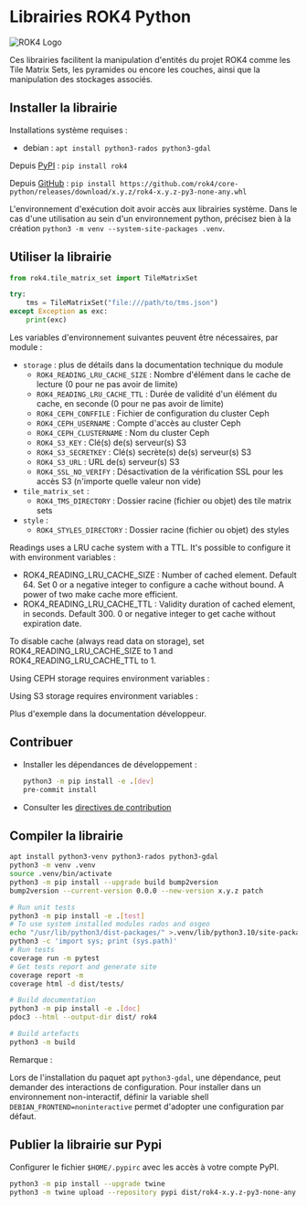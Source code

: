 # Librairies ROK4 Python

![ROK4 Logo](https://rok4.github.io/assets/images/rok4.png)

Ces librairies facilitent la manipulation d'entités du projet ROK4 comme les Tile Matrix Sets, les pyramides ou encore les couches, ainsi que la manipulation des stockages associés.

## Installer la librairie

Installations système requises :

* debian : `apt install python3-rados python3-gdal`

Depuis [PyPI](https://pypi.org/project/rok4/) : `pip install rok4`

Depuis [GitHub](https://github.com/rok4/core-python/releases/) : `pip install https://github.com/rok4/core-python/releases/download/x.y.z/rok4-x.y.z-py3-none-any.whl`

L'environnement d'exécution doit avoir accès aux librairies système. Dans le cas d'une utilisation au sein d'un environnement python, précisez bien à la création `python3 -m venv --system-site-packages .venv`.

## Utiliser la librairie

```python
from rok4.tile_matrix_set import TileMatrixSet

try:
    tms = TileMatrixSet("file:///path/to/tms.json")
except Exception as exc:
    print(exc)
```

Les variables d'environnement suivantes peuvent être nécessaires, par module :

* `storage` : plus de détails dans la documentation technique du module
    * `ROK4_READING_LRU_CACHE_SIZE` : Nombre d'élément dans le cache de lecture (0 pour ne pas avoir de limite)
    * `ROK4_READING_LRU_CACHE_TTL` : Durée de validité d'un élément du cache, en seconde (0 pour ne pas avoir de limite)
    * `ROK4_CEPH_CONFFILE` : Fichier de configuration du cluster Ceph
    * `ROK4_CEPH_USERNAME` : Compte d'accès au cluster Ceph
    * `ROK4_CEPH_CLUSTERNAME` : Nom du cluster Ceph 
    * `ROK4_S3_KEY` : Clé(s) de(s) serveur(s) S3
    * `ROK4_S3_SECRETKEY` : Clé(s) secrète(s) de(s) serveur(s) S3
    * `ROK4_S3_URL` : URL de(s) serveur(s) S3
    * `ROK4_SSL_NO_VERIFY` : Désactivation de la vérification SSL pour les accès S3 (n'importe quelle valeur non vide)
* `tile_matrix_set` :
    * `ROK4_TMS_DIRECTORY` : Dossier racine (fichier ou objet) des tile matrix sets
* `style` :
    * `ROK4_STYLES_DIRECTORY` : Dossier racine (fichier ou objet) des styles

Readings uses a LRU cache system with a TTL. It's possible to configure it with environment variables :
- ROK4_READING_LRU_CACHE_SIZE : Number of cached element. Default 64. Set 0 or a negative integer to configure a cache without bound. A power of two make cache more efficient.
- ROK4_READING_LRU_CACHE_TTL : Validity duration of cached element, in seconds. Default 300. 0 or negative integer to get cache without expiration date.

To disable cache (always read data on storage), set ROK4_READING_LRU_CACHE_SIZE to 1 and ROK4_READING_LRU_CACHE_TTL to 1.

Using CEPH storage requires environment variables :

Using S3 storage requires environment variables :

Plus d'exemple dans la documentation développeur.


## Contribuer

* Installer les dépendances de développement :

    ```sh
    python3 -m pip install -e .[dev]
    pre-commit install
    ```

* Consulter les [directives de contribution](./CONTRIBUTING.md)

## Compiler la librairie

```sh
apt install python3-venv python3-rados python3-gdal
python3 -m venv .venv
source .venv/bin/activate
python3 -m pip install --upgrade build bump2version
bump2version --current-version 0.0.0 --new-version x.y.z patch

# Run unit tests
python3 -m pip install -e .[test]
# To use system installed modules rados and osgeo
echo "/usr/lib/python3/dist-packages/" >.venv/lib/python3.10/site-packages/system.pth
python3 -c 'import sys; print (sys.path)'
# Run tests
coverage run -m pytest
# Get tests report and generate site
coverage report -m
coverage html -d dist/tests/

# Build documentation
python3 -m pip install -e .[doc]
pdoc3 --html --output-dir dist/ rok4

# Build artefacts
python3 -m build
```

Remarque :

Lors de l'installation du paquet apt `python3-gdal`, une dépendance, peut demander des interactions de configuration. Pour installer dans un environnement non-interactif, définir la variable shell `DEBIAN_FRONTEND=noninteractive` permet d'adopter une configuration par défaut.

## Publier la librairie sur Pypi

Configurer le fichier `$HOME/.pypirc` avec les accès à votre compte PyPI.

```sh
python3 -m pip install --upgrade twine
python3 -m twine upload --repository pypi dist/rok4-x.y.z-py3-none-any.whl dist/rok4-x.y.z.tar.gz
```

